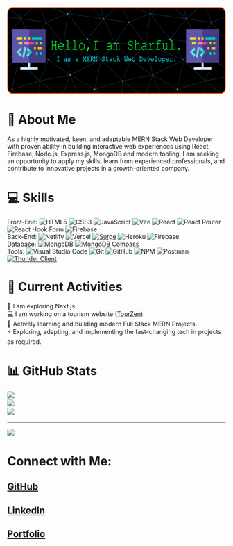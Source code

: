 <img src="./github-banner-image-sharful-012-v.1.1.png" alt="Banner Image" width="1200" height="200">
<!-- ![Banner Image](./github-banner-image-sharful-012.png) -->

# 👋 About Me
As a highly motivated, keen, and adaptable MERN Stack Web Developer with proven ability in building interactive web experiences using React, Firebase, Node.js, Express.js, MongoDB and modern tooling, I am seeking an opportunity to apply my skills, learn from experienced professionals, and contribute to innovative projects in a growth-oriented company.

# 💻 Skills
Front-End: ![HTML5](https://img.shields.io/badge/html5-%23E34F26.svg?style=flat&logo=html5&logoColor=white) ![CSS3](https://img.shields.io/badge/css3-%231572B6.svg?style=flat&logo=css3&logoColor=white) ![JavaScript](https://img.shields.io/badge/javascript-%23323330.svg?style=flat&logo=javascript&logoColor=%23F7DF1E) ![Vite](https://img.shields.io/badge/vite-%23646CFF.svg?style=flat&logo=vite&logoColor=white) ![React](https://img.shields.io/badge/react-%2320232a.svg?style=flat&logo=react&logoColor=%2361DAFB) ![React Router](https://img.shields.io/badge/React_Router-CA4245?style=flat&logo=react-router&logoColor=white) ![React Hook Form](https://img.shields.io/badge/React%20Hook%20Form-%23EC5990.svg?style=flat&logo=reacthookform&logoColor=white) ![Firebase](https://img.shields.io/badge/firebase-%23039BE5.svg?style=flat&logo=firebase) <br>
Back-End: ![Netlify](https://img.shields.io/badge/netlify-%23000000.svg?style=flat&logo=netlify&logoColor=#00C7B7) ![Vercel](https://img.shields.io/badge/vercel-%23000000.svg?style=flat&logo=vercel&logoColor=white) [![Surge](https://img.shields.io/badge/Surge-00C7B7?style=flat&logoColor=white)](https://surge.sh/) ![Heroku](https://img.shields.io/badge/Heroku-430098?style=flat&logo=heroku&logoColor=white) ![Firebase](https://img.shields.io/badge/firebase-a08021?style=flat&logo=firebase&logoColor=ffcd34) <br>
Database: ![MongoDB](https://img.shields.io/badge/MongoDB-%234ea94b.svg?style=flat&logo=mongodb&logoColor=white) [![MongoDB Compass](https://img.shields.io/badge/MongoDB%20Compass-47A248?style=flat&logoColor=white)](https://www.mongodb.com/products/compass) <br>
Tools: ![Visual Studio Code](https://img.shields.io/badge/Visual%20Studio%20Code-0078d7?style=flat&logo=visual-studio-code&logoColor=white) ![Git](https://img.shields.io/badge/Git-F05032?style=flat&logo=git&logoColor=white) ![GitHub](https://img.shields.io/badge/GitHub-181717?style=flat&logo=github&logoColor=white) ![NPM](https://img.shields.io/badge/NPM-CB3837?style=flat&logo=npm&logoColor=white) ![Postman](https://img.shields.io/badge/Postman-FF6C37?style=flat&logo=postman&logoColor=white) [![Thunder Client](https://img.shields.io/badge/Thunder%20Client-4B5EAA?style=flat&logoColor=white)](https://www.thunderclient.io/)
# 🌱 Current Activities 
🎯 I am exploring Next.js.  <br>
💻 I am working on a tourism website ([TourZen](https://tour-zen-012-upgraded.web.app)).  <br>
👯 Actively learning and building modern Full Stack MERN Projects. <br>
⚡ Exploring, adapting, and implementing the fast-changing tech in projects as required.

# 📊 GitHub Stats
![](https://github-readme-stats.vercel.app/api?username=ronnie012&theme=dark&hide_border=false&include_all_commits=true&count_private=true)<br/>
![](https://nirzak-streak-stats.vercel.app/?user=ronnie012&theme=dark&hide_border=false)<br/>
![](https://github-readme-stats.vercel.app/api/top-langs/?username=ronnie012&theme=dark&hide_border=false&include_all_commits=true&count_private=true&layout=compact)

---
[![](https://visitcount.itsvg.in/api?id=ronnie012&icon=0&color=0)](https://visitcount.itsvg.in)


# Connect with Me:
## [GitHub](https://github.com/ronnie012/)
## [LinkedIn](https://wwww.linkedin.com/in/md-sharful-islam)
## [Portfolio](https://ronnie012.github.io/sharful-012/)
<!-- 
## [<img src="https://user-images.githubusercontent.com/74038190/235294016-6556559a-ed58-4ca6-a4c9-c307cbe0b6b7.gif" alt="Animated Social Logo" width="50">](https://your-social-media-link.com) Connect with Me
<img src="https://user-images.githubusercontent.com/74038190/235294010-ec412ef5-e3da-4efa-b1d4-0ab4d4638755.gif" alt="Animated Facebook Logo" width="50" style="vertical-align: bottom;">([https://facebook.com/Md Sharful Islam](https://www.facebook.com/profile.php?id=61571101114481))
-->
<!-- Proudly created with GPRM ( https://gprm.itsvg.in ) -->



<!--
**ronnie012/ronnie012** is a ✨ _special_ ✨ repository because its `README.md` (this file) appears on your GitHub profile.

Here are some ideas to get you started:

- 🔭 I’m currently working on ...
- 🌱 I’m currently learning ...
- 👯 I’m looking to collaborate on ...
- 🤔 I’m looking for help with ...
- 💬 Ask me about ...
- 📫 How to reach me: ...
- 😄 Pronouns: ...
- ⚡ Fun fact: ...
-->
